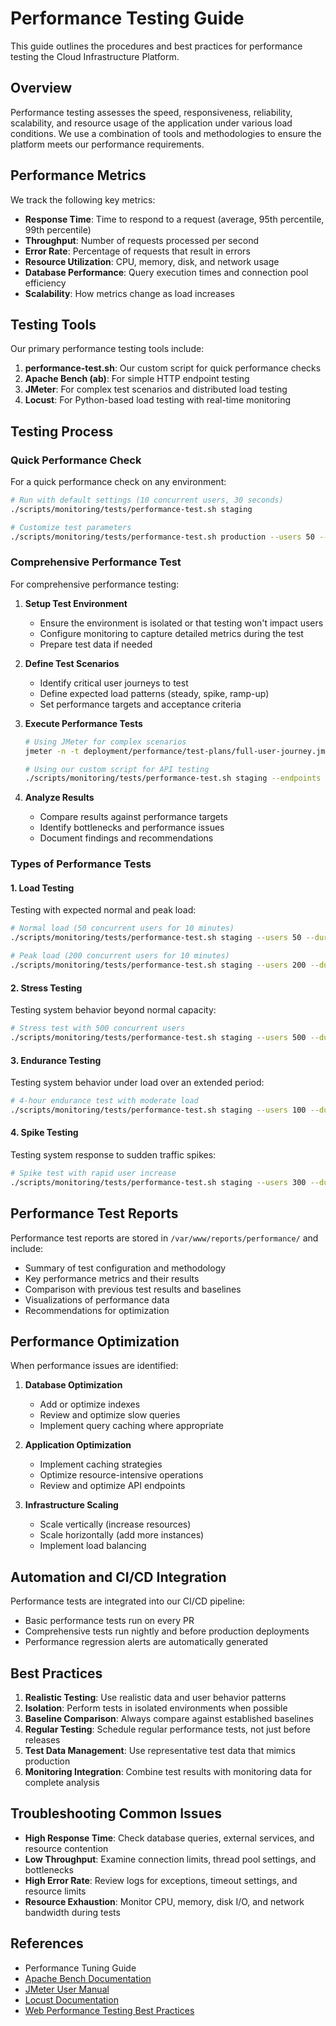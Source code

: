 # Performance Testing Guide

This guide outlines the procedures and best practices for performance testing the Cloud Infrastructure Platform.

## Overview

Performance testing assesses the speed, responsiveness, reliability, scalability, and resource usage of the application under various load conditions. We use a combination of tools and methodologies to ensure the platform meets our performance requirements.

## Performance Metrics

We track the following key metrics:

- **Response Time**: Time to respond to a request (average, 95th percentile, 99th percentile)
- **Throughput**: Number of requests processed per second
- **Error Rate**: Percentage of requests that result in errors
- **Resource Utilization**: CPU, memory, disk, and network usage
- **Database Performance**: Query execution times and connection pool efficiency
- **Scalability**: How metrics change as load increases

## Testing Tools

Our primary performance testing tools include:

1. **performance-test.sh**: Our custom script for quick performance checks
2. **Apache Bench (ab)**: For simple HTTP endpoint testing
3. **JMeter**: For complex test scenarios and distributed load testing
4. **Locust**: For Python-based load testing with real-time monitoring

## Testing Process

### Quick Performance Check

For a quick performance check on any environment:

```bash
# Run with default settings (10 concurrent users, 30 seconds)
./scripts/monitoring/tests/performance-test.sh staging

# Customize test parameters
./scripts/monitoring/tests/performance-test.sh production --users 50 --duration 60
```

### Comprehensive Performance Test

For comprehensive performance testing:

1. **Setup Test Environment**

    - Ensure the environment is isolated or that testing won't impact users
    - Configure monitoring to capture detailed metrics during the test
    - Prepare test data if needed

2. **Define Test Scenarios**

    - Identify critical user journeys to test
    - Define expected load patterns (steady, spike, ramp-up)
    - Set performance targets and acceptance criteria

3. **Execute Performance Tests**

    ```bash
    # Using JMeter for complex scenarios
    jmeter -n -t deployment/performance/test-plans/full-user-journey.jmx -l results.csv

    # Using our custom script for API testing
    ./scripts/monitoring/tests/performance-test.sh staging --endpoints api-endpoints.txt --duration 300 --users 100
    ```

4. **Analyze Results**

    - Compare results against performance targets
    - Identify bottlenecks and performance issues
    - Document findings and recommendations

### Types of Performance Tests

#### 1. Load Testing

Testing with expected normal and peak load:

```bash
# Normal load (50 concurrent users for 10 minutes)
./scripts/monitoring/tests/performance-test.sh staging --users 50 --duration 600

# Peak load (200 concurrent users for 10 minutes)
./scripts/monitoring/tests/performance-test.sh staging --users 200 --duration 600
```

#### 2. Stress Testing

Testing system behavior beyond normal capacity:

```bash
# Stress test with 500 concurrent users
./scripts/monitoring/tests/performance-test.sh staging --users 500 --duration 300 --ramp-up 60
```

#### 3. Endurance Testing

Testing system behavior under load over an extended period:

```bash
# 4-hour endurance test with moderate load
./scripts/monitoring/tests/performance-test.sh staging --users 100 --duration 14400
```

#### 4. Spike Testing

Testing system response to sudden traffic spikes:

```bash
# Spike test with rapid user increase
./scripts/monitoring/tests/performance-test.sh staging --users 300 --duration 300 --spike-pattern "50,50,300,300,50,50"
```

## Performance Test Reports

Performance test reports are stored in `/var/www/reports/performance/` and include:

- Summary of test configuration and methodology
- Key performance metrics and their results
- Comparison with previous test results and baselines
- Visualizations of performance data
- Recommendations for optimization

## Performance Optimization

When performance issues are identified:

1. **Database Optimization**
   - Add or optimize indexes
   - Review and optimize slow queries
   - Implement query caching where appropriate

2. **Application Optimization**
   - Implement caching strategies
   - Optimize resource-intensive operations
   - Review and optimize API endpoints

3. **Infrastructure Scaling**
   - Scale vertically (increase resources)
   - Scale horizontally (add more instances)
   - Implement load balancing

## Automation and CI/CD Integration

Performance tests are integrated into our CI/CD pipeline:

- Basic performance tests run on every PR
- Comprehensive tests run nightly and before production deployments
- Performance regression alerts are automatically generated

## Best Practices

1. **Realistic Testing**: Use realistic data and user behavior patterns
2. **Isolation**: Perform tests in isolated environments when possible
3. **Baseline Comparison**: Always compare against established baselines
4. **Regular Testing**: Schedule regular performance tests, not just before releases
5. **Test Data Management**: Use representative test data that mimics production
6. **Monitoring Integration**: Combine test results with monitoring data for complete analysis

## Troubleshooting Common Issues

- **High Response Time**: Check database queries, external services, and resource contention
- **Low Throughput**: Examine connection limits, thread pool settings, and bottlenecks
- **High Error Rate**: Review logs for exceptions, timeout settings, and resource limits
- **Resource Exhaustion**: Monitor CPU, memory, disk I/O, and network bandwidth during tests

## References

- Performance Tuning Guide
- [Apache Bench Documentation](https://httpd.apache.org/docs/current/programs/ab.html)
- [JMeter User Manual](https://jmeter.apache.org/usermanual/index.html)
- [Locust Documentation](https://docs.locust.io/en/stable/)
- [Web Performance Testing Best Practices](https://web.dev/performance-measuring-tools/)
